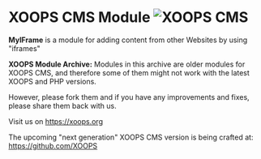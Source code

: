 # XOOPS CMS Module   ![XOOPS CMS](https://avatars2.githubusercontent.com/u/12771439?v=3&s=200)

**MyIFrame** is a module for adding content from other Websites by using "iframes" 

**XOOPS Module Archive:** Modules in this archive are older modules for XOOPS CMS, and therefore some of them might not work with the latest XOOPS and PHP versions. 

However, please fork them and if you have any improvements and fixes, please share them back with us. 

Visit us on https://xoops.org

The upcoming "next generation" XOOPS CMS version is being crafted at: https://github.com/XOOPS

